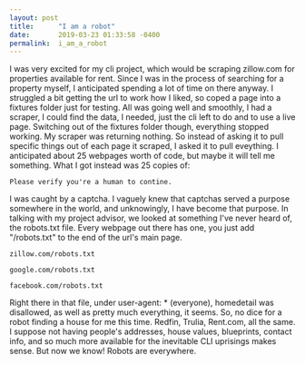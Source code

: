 ```yaml
---
layout: post
title:      "I am a robot"
date:       2019-03-23 01:33:58 -0400
permalink:  i_am_a_robot
---
```



I was very excited for my cli project, which would be scraping zillow.com for properties available for rent. Since I was in the process of searching for a property myself, I anticipated spending a lot of time on there anyway. I struggled a bit getting the url to work how I liked, so coped a page into a fixtures folder just for testing. All was going well and smoothly, I had a scraper, I could find the data, I needed, just the cli left to do and to use a live page. Switching out of the fixtures folder though, everything stopped working. My scraper was returning nothing. So instead of asking it to pull specific things out of each page it scraped, I asked it to pull eveything. I anticipated about 25 webpages worth of code, but maybe it will tell me something. What I got instead was 25 copies of:

```
Please verify you're a human to contine.
```


I was caught by a captcha. I vaguely knew that captchas served a purpose somewhere in the world, and unknowingly, I have become that purpose. In talking with my project advisor, we looked at something I've never heard of, the robots.txt file. Every webpage out there has one, you just add "/robots.txt" to the end of the url's main page.

```
zillow.com/robots.txt

google.com/robots.txt

facebook.com/robots.txt
```

Right there in that file, under user-agent: * (everyone), homedetail was disallowed, as well as pretty much everything, it seems. So, no dice for a robot finding a house for me this time. Redfin, Trulia, Rent.com, all the same. I suppose not having people's addresses, house values, blueprints, contact info, and so much more available for the inevitable CLI uprisings makes sense. But now we know! Robots are everywhere.

